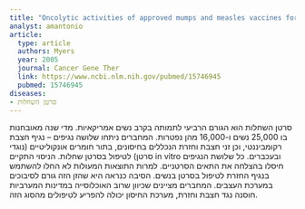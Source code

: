 ```yaml
---
title: "Oncolytic activities of approved mumps and measles vaccines for therapy of ovarian cancer"
analyst: amantonio
article:
  type: article
  authors: Myers
  year: 2005
  journal: Cancer Gene Ther
  link: https://www.ncbi.nlm.nih.gov/pubmed/15746945
  pubmed: 15746945
diseases:
- סרטן השחלות
---
```


סרטן השחלות הוא הגורם הרביעי לתמותה בקרב נשים אמריקאיות. מדי שנה מאובחנות בו 25,000 נשים ו-16,000 מהן נפטרות. המחברים ניתחו שלושה נגיפים – נגיף חצבת רקומביננטי, וכן זני חצבת וחזרת הנכללים בחיסונים, בתור חומרים אונקוליטיים (נוגדי סרטן) לטיפול בסרטן שחלות. הניסוי התקיים in vitro ובעכברים. כל שלושת הנגיפים חיסלו בהצלחה את התאים הסרטניים. למרות התוצאות המעולות לא החלו להשתמש בנגיף החזרת לטיפול בסרטן בנשים. הסיבה כנראה היא שהזן הזה גורם לסיבוכים במערכת העצבים.
המחברים מציינים שכיוון שרוב האוכלוסייה במדינות המערביות חוסנה נגד חצבת וחזרת, מערכת החיסון יכולה להפריע לטיפולים מהסוג הזה.

